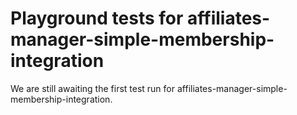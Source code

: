 # Playground tests for affiliates-manager-simple-membership-integration
We are still awaiting the first test run for affiliates-manager-simple-membership-integration.
